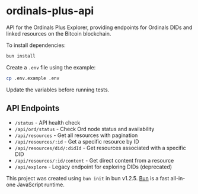 # ordinals-plus-api

API for the Ordinals Plus Explorer, providing endpoints for Ordinals DIDs and linked resources on the Bitcoin blockchain.

To install dependencies:

```bash
bun install
```

Create a `.env` file using the example:

```bash
cp .env.example .env
```

Update the variables before running tests.

## API Endpoints

- `/status` - API health check
- `/api/ord/status` - Check Ord node status and availability
- `/api/resources` - Get all resources with pagination
- `/api/resources/:id` - Get a specific resource by ID
- `/api/resources/did/:didId` - Get resources associated with a specific DID
- `/api/resources/:id/content` - Get direct content from a resource
- `/api/explore` - Legacy endpoint for exploring DIDs (deprecated)

This project was created using `bun init` in bun v1.2.5. [Bun](https://bun.sh) is a fast all-in-one JavaScript runtime.
